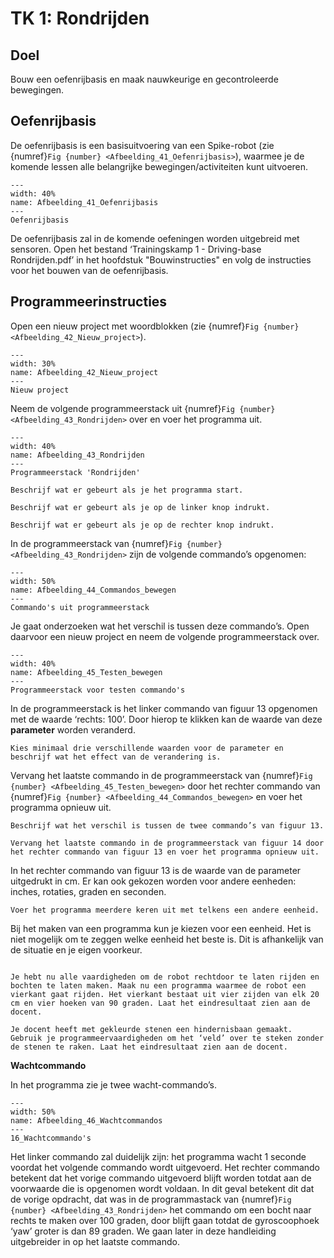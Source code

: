 # TK 1: Rondrijden

## Doel
Bouw een oefenrijbasis en maak nauwkeurige en gecontroleerde bewegingen.
 
## Oefenrijbasis
De oefenrijbasis is een basisuitvoering van een Spike-robot (zie {numref}`Fig {number} <Afbeelding_41_Oefenrijbasis>`), waarmee je de komende lessen alle belangrijke bewegingen/activiteiten kunt uitvoeren.

```{figure} Figures/Afbeelding_41_Oefenrijbasis.png
---
width: 40%
name: Afbeelding_41_Oefenrijbasis
---
Oefenrijbasis
``` 

De oefenrijbasis zal in de komende oefeningen worden uitgebreid met sensoren. Open het bestand ‘Trainingskamp 1 - Driving-base Rondrijden.pdf’ in het hoofdstuk "Bouwinstructies" en volg de instructies voor het bouwen van de oefenrijbasis.

## Programmeerinstructies
Open een nieuw project met woordblokken (zie {numref}`Fig {number} <Afbeelding_42_Nieuw_project>`).

```{figure} Figures/Afbeelding_42_Nieuw_project.png
---
width: 30%
name: Afbeelding_42_Nieuw_project
---
Nieuw project
``` 

Neem de volgende programmeerstack uit {numref}`Fig {number} <Afbeelding_43_Rondrijden>` over en voer het programma uit.

```{figure} Figures/Afbeelding_43_Rondrijden.png
---
width: 40%
name: Afbeelding_43_Rondrijden
---
Programmeerstack 'Rondrijden'
``` 

```{exercise} Opdracht 3
Beschrijf wat er gebeurt als je het programma start.                                   
```
```{exercise} Opdracht 4
Beschrijf wat er gebeurt als je op de linker knop indrukt.
```
```{exercise} Opdracht 5
Beschrijf wat er gebeurt als je op de rechter knop indrukt.
```

In de programmeerstack van {numref}`Fig {number} <Afbeelding_43_Rondrijden>` zijn de volgende commando’s opgenomen:

```{figure} Figures/Afbeelding_44_Commandos_bewegen.png
---
width: 50%
name: Afbeelding_44_Commandos_bewegen
---
Commando's uit programmeerstack
``` 

Je gaat onderzoeken wat het verschil is tussen deze commando’s. Open daarvoor een nieuw project en neem de volgende programmeerstack over.

```{figure} Figures/Afbeelding_45_Testen_bewegen.png
---
width: 40%
name: Afbeelding_45_Testen_bewegen
---
Programmeerstack voor testen commando's
``` 

In de programmeerstack is het linker commando van figuur 13 opgenomen met de waarde ‘rechts: 100’. Door hierop te klikken kan de waarde van deze **parameter** worden veranderd.

```{exercise} Opdracht 6
Kies minimaal drie verschillende waarden voor de parameter en beschrijf wat het effect van de verandering is.                                   
```

Vervang het laatste commando in de programmeerstack van {numref}`Fig {number} <Afbeelding_45_Testen_bewegen>` door het rechter commando van {numref}`Fig {number} <Afbeelding_44_Commandos_bewegen>` en voer het programma opnieuw uit.


```{exercise} Opdracht 7
Beschrijf wat het verschil is tussen de twee commando’s van figuur 13.
```

```{exercise} Opdracht 8
Vervang het laatste commando in de programmeerstack van figuur 14 door het rechter commando van figuur 13 en voer het programma opnieuw uit.
```

In het rechter commando van figuur 13 is de waarde van de parameter uitgedrukt in cm. Er kan ook gekozen worden voor andere eenheden: inches, rotaties, graden en seconden. 

```{exercise} Opdracht 9
Voer het programma meerdere keren uit met telkens een andere eenheid.
```

Bij het maken van een programma kun je kiezen voor een eenheid. Het is niet mogelijk om te zeggen welke eenheid het beste is. Dit is afhankelijk van de situatie en je eigen voorkeur.


```{exercise} Opdracht 9 Een vierkant rijden

Je hebt nu alle vaardigheden om de robot rechtdoor te laten rijden en bochten te laten maken. Maak nu een programma waarmee de robot een vierkant gaat rijden. Het vierkant bestaat uit vier zijden van elk 20 cm en vier hoeken van 90 graden. Laat het eindresultaat zien aan de docent.                                   
```
```{exercise} Opdracht 11 Hindernisbaan
Je docent heeft met gekleurde stenen een hindernisbaan gemaakt. Gebruik je programmeervaardigheden om het ‘veld’ over te steken zonder de stenen te raken. Laat het eindresultaat zien aan de docent.
```

**Wachtcommando**

In het programma zie je twee wacht-commando’s.

```{figure} Figures/Afbeelding_46_Wachtcommandos.png
---
width: 50%
name: Afbeelding_46_Wachtcommandos
---
16_Wachtcommando's
``` 

Het linker commando zal duidelijk zijn: het programma wacht 1 seconde voordat het volgende commando wordt uitgevoerd. Het rechter commando betekent dat het vorige commando uitgevoerd blijft worden totdat aan de voorwaarde die is opgenomen wordt voldaan. In dit geval betekent dit dat de vorige opdracht, dat was in de programmastack van {numref}`Fig {number} <Afbeelding_43_Rondrijden>` het commando om een bocht naar rechts te maken over 100 graden, door blijft gaan totdat de gyroscoophoek ‘yaw’ groter is dan 89 graden. We gaan later in deze handleiding uitgebreider in op het laatste commando.
